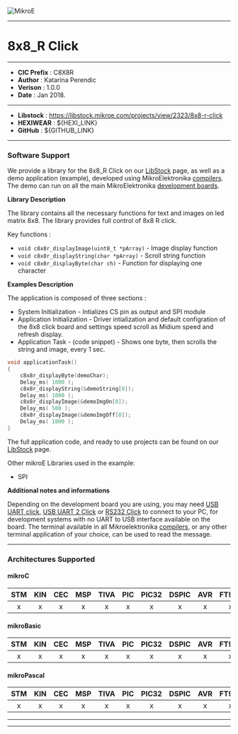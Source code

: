 ![MikroE](http://www.mikroe.com/img/designs/beta/logo_small.png)

---

# 8x8_R Click

---

- **CIC Prefix**  : C8X8R
- **Author**      : Katarina Perendic
- **Verison**     : 1.0.0
- **Date**        : Jan 2018.

---

- **Libstock** : https://libstock.mikroe.com/projects/view/2323/8x8-r-click
- **HEXIWEAR** : ${HEXI_LINK}
- **GitHub**   : ${GITHUB_LINK}

---

### Software Support

We provide a library for the 8x8_R Click on our [LibStock](https://libstock.mikroe.com/projects/view/2323/8x8-r-click) 
page, as well as a demo application (example), developed using MikroElektronika 
[compilers](http://shop.mikroe.com/compilers). The demo can run on all the main 
MikroElektronika [development boards](http://shop.mikroe.com/development-boards).

**Library Description**

The library contains all the necessary functions for text and images on led matrix 8x8.
The library provides full control of 8x8 R click.

Key functions :

- ``` void c8x8r_displayImage(uint8_t *pArray) ``` - Image display function
- ``` void c8x8r_displayString(char *pArray) ``` - Scroll string function
- ``` void c8x8r_displayByte(char ch) ``` - Function for displaying one character

**Examples Description**

The application is composed of three sections :

- System Initialization - Intializes CS pin as output and SPI module
- Application Initialization - Driver intialization and default configration
of the 8x8 click board and settings speed scroll as Midium speed and refresh display.
- Application Task - (code snippet) - Shows one byte, then scrolls the string and image, every 1 sec.


```.c
void applicationTask()
{
    c8x8r_displayByte(demoChar);
    Delay_ms( 1000 );
    c8x8r_displayString(&demoString[0]);
    Delay_ms( 1000 );
    c8x8r_displayImage(&demoImgOn[0]);
    Delay_ms( 500 );
    c8x8r_displayImage(&demoImgOff[0]);
    Delay_ms( 1000 );
}
```

The full application code, and ready to use projects can be found on our 
[LibStock](https://libstock.mikroe.com/projects/view/2323/8x8-r-click) page.

Other mikroE Libraries used in the example:

- SPI

**Additional notes and informations**

Depending on the development board you are using, you may need 
[USB UART click](http://shop.mikroe.com/usb-uart-click), 
[USB UART 2 Click](http://shop.mikroe.com/usb-uart-2-click) or 
[RS232 Click](http://shop.mikroe.com/rs232-click) to connect to your PC, for 
development systems with no UART to USB interface available on the board. The 
terminal available in all Mikroelektronika 
[compilers](http://shop.mikroe.com/compilers), or any other terminal application 
of your choice, can be used to read the message.

---
### Architectures Supported

#### mikroC

| STM | KIN | CEC | MSP | TIVA | PIC | PIC32 | DSPIC | AVR | FT90x |
|:-:|:-:|:-:|:-:|:-:|:-:|:-:|:-:|:-:|:-:|
| x | x | x | x | x | x | x | x | x | x |

#### mikroBasic

| STM | KIN | CEC | MSP | TIVA | PIC | PIC32 | DSPIC | AVR | FT90x |
|:-:|:-:|:-:|:-:|:-:|:-:|:-:|:-:|:-:|:-:|
| x | x | x | x | x | x | x | x | x | x |

#### mikroPascal

| STM | KIN | CEC | MSP | TIVA | PIC | PIC32 | DSPIC | AVR | FT90x |
|:-:|:-:|:-:|:-:|:-:|:-:|:-:|:-:|:-:|:-:|
| x | x | x | x | x | x | x | x | x | x |

---
---
